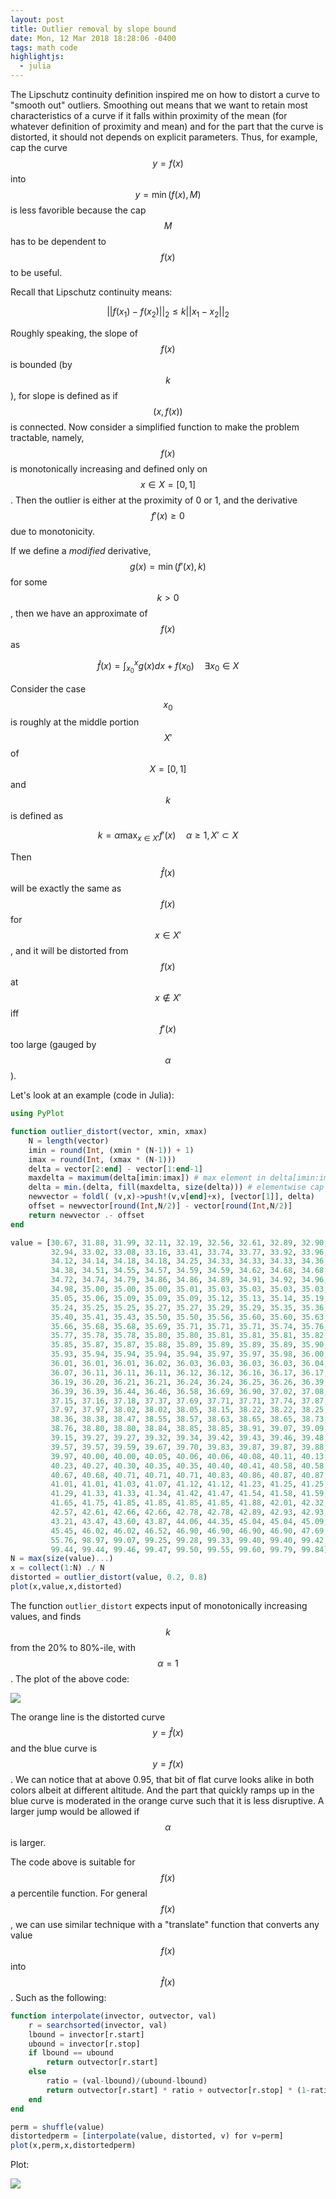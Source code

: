 ```yaml
---
layout: post
title: Outlier removal by slope bound
date: Mon, 12 Mar 2018 18:28:06 -0400
tags: math code
highlightjs:
  - julia
---
```


The Lipschutz continuity definition inspired me on how to distort a curve
to "smooth out" outliers. Smoothing out means that we want to retain most
characteristics of a curve if it falls within proximity of the mean (for
whatever definition of proximity and mean) and for the part that the curve is
distorted, it should not depends on explicit parameters. Thus, for example, cap
the curve $$y=f(x)$$ into $$y=\min(f(x),M)$$ is less favorible because the cap $$M$$
has to be dependent to $$f(x)$$ to be useful.

Recall that Lipschutz continuity means:

$$ ||f(x_1)-f(x_2)||_2 \le k ||x_1-x_2||_2 $$

Roughly speaking, the slope of $$f(x)$$ is bounded (by $$k$$), for slope is defined
as if $$(x,f(x))$$ is connected. Now consider a simplified function to make the
problem tractable, namely, $$f(x)$$ is monotonically increasing and defined only
on $$x\in X=[0,1]$$. Then the outlier is either at the proximity of 0 or 1, and
the derivative $$f'(x)\ge 0$$ due to monotonicity.

If we define a *modified* derivative, $$g(x) = \min(f'(x), k)$$ for some $$k>0$$,
then we have an approximate of $$f(x)$$ as

$$ \hat{f}(x) = \int_{x_0}^x g(x) dx + f(x_0) \quad \exists x_0 \in X $$

Consider the case $$x_0$$ is roughly at the middle portion $$X'$$ of $$X=[0,1]$$ and
$$k$$ is defined as

$$ k = \alpha \max_{x\in X'} f'(x) \quad \alpha\ge 1, X'\subset X $$

Then $$\hat{f}(x)$$ will be exactly the same as $$f(x)$$ for $$x\in X'$$, and it will
be distorted from $$f(x)$$ at $$x\notin X'$$ iff $$f'(x)$$ too large (gauged by
$$\alpha$$).

Let's look at an example (code in Julia):

```julia
using PyPlot

function outlier_distort(vector, xmin, xmax)
    N = length(vector)
    imin = round(Int, (xmin * (N-1)) + 1)
    imax = round(Int, (xmax * (N-1)))
    delta = vector[2:end] - vector[1:end-1]
    maxdelta = maximum(delta[imin:imax]) # max element in delta[imin:imax]
    delta = min.(delta, fill(maxdelta, size(delta))) # elementwise cap delta to maxdelta
    newvector = foldl( (v,x)->push!(v,v[end]+x), [vector[1]], delta)
    offset = newvector[round(Int,N/2)] - vector[round(Int,N/2)]
    return newvector .- offset
end

value = [30.67, 31.88, 31.99, 32.11, 32.19, 32.56, 32.61, 32.89, 32.90, 32.91,
         32.94, 33.02, 33.08, 33.16, 33.41, 33.74, 33.77, 33.92, 33.96, 34.07,
         34.12, 34.14, 34.18, 34.18, 34.25, 34.33, 34.33, 34.33, 34.36, 34.36,
         34.38, 34.51, 34.55, 34.57, 34.59, 34.59, 34.62, 34.68, 34.68, 34.70,
         34.72, 34.74, 34.79, 34.86, 34.86, 34.89, 34.91, 34.92, 34.96, 34.97,
         34.98, 35.00, 35.00, 35.00, 35.01, 35.03, 35.03, 35.03, 35.03, 35.05,
         35.05, 35.06, 35.09, 35.09, 35.09, 35.12, 35.13, 35.14, 35.19, 35.19,
         35.24, 35.25, 35.25, 35.27, 35.27, 35.29, 35.29, 35.35, 35.36, 35.38,
         35.40, 35.41, 35.43, 35.50, 35.50, 35.56, 35.60, 35.60, 35.63, 35.66,
         35.66, 35.68, 35.68, 35.69, 35.71, 35.71, 35.71, 35.74, 35.76, 35.76,
         35.77, 35.78, 35.78, 35.80, 35.80, 35.81, 35.81, 35.81, 35.82, 35.83,
         35.85, 35.87, 35.87, 35.88, 35.89, 35.89, 35.89, 35.89, 35.90, 35.91,
         35.93, 35.94, 35.94, 35.94, 35.94, 35.97, 35.97, 35.98, 36.00, 36.00,
         36.01, 36.01, 36.01, 36.02, 36.03, 36.03, 36.03, 36.03, 36.04, 36.04,
         36.07, 36.11, 36.11, 36.11, 36.12, 36.12, 36.16, 36.17, 36.17, 36.19,
         36.19, 36.20, 36.21, 36.21, 36.24, 36.24, 36.25, 36.26, 36.39, 36.39,
         36.39, 36.39, 36.44, 36.46, 36.58, 36.69, 36.90, 37.02, 37.08, 37.11,
         37.15, 37.16, 37.18, 37.37, 37.69, 37.71, 37.71, 37.74, 37.87, 37.92,
         37.97, 37.97, 38.02, 38.02, 38.05, 38.15, 38.22, 38.22, 38.25, 38.36,
         38.36, 38.38, 38.47, 38.55, 38.57, 38.63, 38.65, 38.65, 38.73, 38.76,
         38.76, 38.80, 38.80, 38.84, 38.85, 38.85, 38.91, 39.07, 39.09, 39.12,
         39.15, 39.27, 39.27, 39.32, 39.34, 39.42, 39.43, 39.46, 39.48, 39.50,
         39.57, 39.57, 39.59, 39.67, 39.70, 39.83, 39.87, 39.87, 39.88, 39.91,
         39.97, 40.00, 40.00, 40.05, 40.06, 40.06, 40.08, 40.11, 40.13, 40.16,
         40.23, 40.27, 40.30, 40.35, 40.35, 40.40, 40.41, 40.58, 40.58, 40.63,
         40.67, 40.68, 40.71, 40.71, 40.71, 40.83, 40.86, 40.87, 40.87, 40.92,
         41.01, 41.01, 41.03, 41.07, 41.12, 41.12, 41.23, 41.25, 41.25, 41.27,
         41.29, 41.33, 41.33, 41.34, 41.42, 41.47, 41.54, 41.58, 41.59, 41.65,
         41.65, 41.75, 41.85, 41.85, 41.85, 41.85, 41.88, 42.01, 42.32, 42.57,
         42.57, 42.61, 42.66, 42.66, 42.78, 42.78, 42.89, 42.93, 42.93, 43.05,
         43.21, 43.47, 43.60, 43.87, 44.06, 44.35, 45.04, 45.04, 45.09, 45.09,
         45.45, 46.02, 46.02, 46.52, 46.90, 46.90, 46.90, 46.90, 47.69, 50.52,
         55.76, 98.97, 99.07, 99.25, 99.28, 99.33, 99.40, 99.40, 99.42, 99.43,
         99.44, 99.44, 99.46, 99.47, 99.50, 99.55, 99.60, 99.79, 99.84]
N = max(size(value)...)
x = collect(1:N) ./ N
distorted = outlier_distort(value, 0.2, 0.8)
plot(x,value,x,distorted)
```

The function `outlier_distort` expects input of monotonically increasing
values, and finds $$k$$ from the 20% to 80%-ile, with $$\alpha=1$$. The plot of the
above code:

![](/img/outlierbound-1.png)

The orange line is the distorted curve $$y=\hat{f}(x)$$ and the blue curve is
$$y=f(x)$$. We can notice that at above 0.95, that bit of flat curve looks alike
in both colors albeit at different altitude. And the part that quickly ramps up
in the blue curve is moderated in the orange curve such that it is less
disruptive. A larger jump would be allowed if $$\alpha$$ is larger.

The code above is suitable for $$f(x)$$ a percentile function. For general $$f(x)$$,
we can use similar technique with a "translate" function that converts any
value $$f(x)$$ into $$\hat{f}(x)$$. Such as the following:

```julia
function interpolate(invector, outvector, val)
    r = searchsorted(invector, val)
    lbound = invector[r.start]
    ubound = invector[r.stop]
    if lbound == ubound
        return outvector[r.start]
    else
        ratio = (val-lbound)/(ubound-lbound)
        return outvector[r.start] * ratio + outvector[r.stop] * (1-ratio)
    end
end

perm = shuffle(value)
distortedperm = [interpolate(value, distorted, v) for v=perm]
plot(x,perm,x,distortedperm)
```

Plot:

![](/img/outlierbound-2.png)
